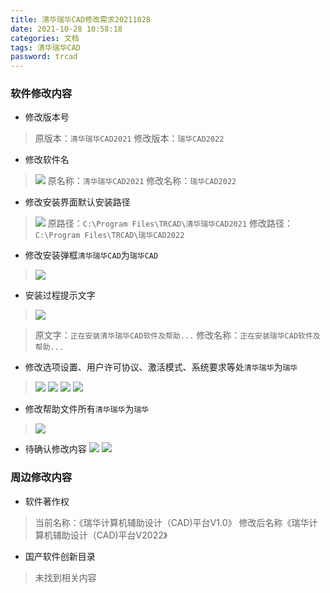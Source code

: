 ```yaml
---
title: 清华瑞华CAD修改需求20211028
date: 2021-10-28 10:58:18
categories: 文档
tags: 清华瑞华CAD
password: trcad
---
```


### 软件修改内容

* 修改版本号
> 原版本：`清华瑞华CAD2021`
> 修改版本：`瑞华CAD2022`

* 修改软件名
> ![](16353908211194.jpg)
> 原名称：`清华瑞华CAD2021`
> 修改名称：`瑞华CAD2022`

* 修改安装界面默认安装路径
> ![](16352294633538.jpg)
> 原路径：`C:\Program Files\TRCAD\清华瑞华CAD2021`
> 修改路径：`C:\Program Files\TRCAD\瑞华CAD2022`

* 修改安装弹框`清华瑞华CAD`为`瑞华CAD`
> ![](16352293867270.jpg)

* 安装过程提示文字
> ![](16353897725650.jpg)

> 原文字：`正在安装清华瑞华CAD软件及帮助...`
> 修改名称：`正在安装瑞华CAD软件及帮助...`

* 修改选项设置、用户许可协议、激活模式、系统要求等处`清华瑞华`为`瑞华`
> ![](16352294633538.jpg)
> ![](16352295761568.jpg)
> ![](16352295930120.jpg)
> ![](16352296002841.jpg)

* 修改帮助文件所有`清华瑞华`为`瑞华`
> ![](16352297012192.jpg)

* 待确认修改内容
![](16352385336191.jpg)
![](16352385444596.jpg)


### 周边修改内容
* 软件著作权
> 当前名称：《瑞华计算机辅助设计（CAD)平台V1.0》
> 修改后名称《瑞华计算机辅助设计（CAD)平台V2022》

* 国产软件创新目录
> 未找到相关内容